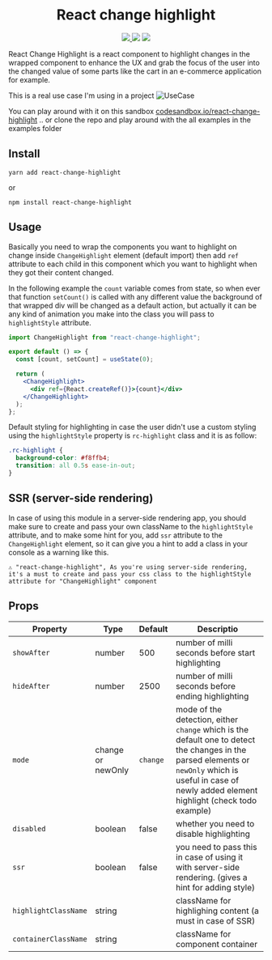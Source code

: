 <h1 align="center">React change highlight</h1>

<p align="center">
  <a href="https://github.com/medhatdawoud/react-change-highlight/blob/master/LICENSE"><img src="https://img.shields.io/badge/license-MIT-blue.svg">
  <a href="https://www.npmjs.com/package/react-change-highlight"><img src="https://img.shields.io/npm/v/react-change-highlight.svg?style=flat"></a>
  <a href="https://github.com/medhatdawoud/react-change-highlight/blob/master/CONTRIBUTING.md"><img src="https://img.shields.io/badge/PRs-welcome-brightgreen.svg"></a>
</p>

React Change Highlight is a react component to highlight changes in the wrapped component to enhance the UX and grab the focus of the user into the changed value of some parts like the cart in an e-commerce application for example.

This is a real use case I'm using in a project
![UseCase](https://i.imgur.com/vHxyHrN.gif)

You can play around with it on this sandbox [codesandbox.io/react-change-highlight](https://codesandbox.io/s/react-change-highlight-example-fcwh9) .. or clone the repo and play around with the all examples in the examples folder

## Install

```
yarn add react-change-highlight
```

or

```
npm install react-change-highlight
```

## Usage

Basically you need to wrap the components you want to highlight on change inside `ChangeHighlight` element (default import) then add `ref` attribute to each child in this component which you want to highlight when they got their content changed.

In the following example the `count` variable comes from state, so when ever that function `setCount()` is called with any different value the background of that wrapped div will be changed as a default action, but actually it can be any kind of animation you make into the class you will pass to `highlightStyle` attribute.

```jsx
import ChangeHighlight from "react-change-highlight";

export default () => {
  const [count, setCount] = useState(0);

  return (
    <ChangeHighlight>
      <div ref={React.createRef()}>{count}</div>
    </ChangeHighlight>
  );
};
```

Default styling for highlighting in case the user didn't use a custom styling using the `highlightStyle` property is `rc-highlight` class and it is as follow:

```css
.rc-highlight {
  background-color: #f8ffb4;
  transition: all 0.5s ease-in-out;
}
```

## SSR (server-side rendering)

In case of using this module in a server-side rendering app, you should make sure to create and pass your own className to the `highlightStyle` attribute, and to make some hint for you, add `ssr` attribute to the `ChangeHighlight` element, so it can give you a hint to add a class in your console as a warning like this.

```text
⚠️ "react-change-highlight", As you're using server-side rendering, it's a must to create and pass your css class to the highlightStyle attribute for "ChangeHighlight" component
```

## Props

| Property             | Type    | Default | Descriptio|
| -------------------- | ------- | ------- | --------------------------------------------------------- |
| `showAfter`          | number  | 500     | number of milli seconds before start highlighting|
| `hideAfter`          | number  | 2500    | number of milli seconds before ending highlighting|
| `mode`     | change or newOnly  |`change`| mode of the detection, either `change` which is the default one to detect the changes in the parsed elements or `newOnly` which is useful in case of newly added element highlight (check todo example) |
| `disabled`           | boolean | false   | whether you need to disable highlighting |
| `ssr`                | boolean | false   | you need to pass this in case of using it with server-side rendering. (gives a hint for adding style) |
| `highlightClassName` | string  |         | className for highlighing content (a must in case of SSR)|
| `containerClassName` | string  |         | className for component container |
